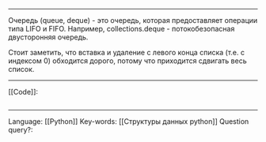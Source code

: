 ___
Очередь (queue, deque) - это очередь, которая предоставляет операции типа LIFO и FIFO. Например, collections.deque - потокобезопасная двусторонняя очередь. 

Стоит заметить, что вставка и удаление с левого конца списка (т.е. с индексом 0) обходится дорого, потому что приходится сдвигать весь список. 
___
[[Code]]:
```

```
___
Language: [[Python]]
Key-words:  [[Структуры данных python]]
Question query?: 